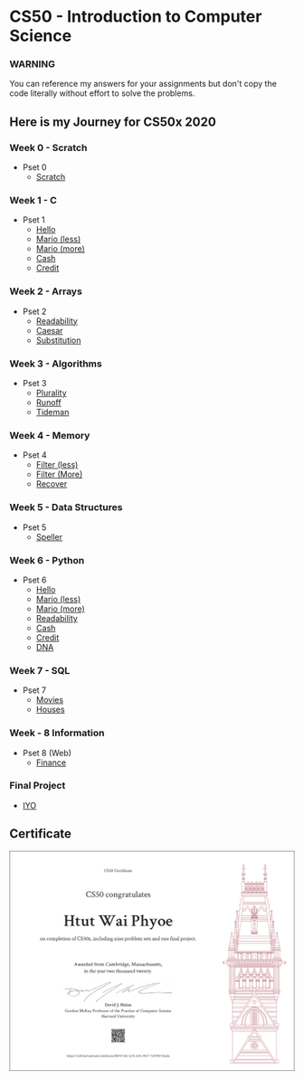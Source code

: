 # CS50 - Introduction to Computer Science

### WARNING

You can reference my answers for your assignments but don't copy the code literally without effort to solve the problems.

## Here is my Journey for CS50x 2020

### Week 0 - Scratch

- Pset 0
  - [Scratch](https://github.com/htutwaiphyoe/CS50/tree/master/Introduction%20to%20Computer%20Science/Week%200%20-%20Scratch "Scratch")

### Week 1 - C

- Pset 1
  - [Hello](https://github.com/htutwaiphyoe/CS50/blob/master/Introduction%20to%20Computer%20Science/Week%201%20-%20C/hello.c "Hello")
  - [Mario (less)](<https://github.com/htutwaiphyoe/CS50/blob/master/Introduction%20to%20Computer%20Science/Week%201%20-%20C/mario(Less).c> "Mario (less)")
  - [Mario (more)](<https://github.com/htutwaiphyoe/CS50/blob/master/Introduction%20to%20Computer%20Science/Week%201%20-%20C/mario(More).c> "Mario (more)")
  - [Cash](https://github.com/htutwaiphyoe/CS50/blob/master/Introduction%20to%20Computer%20Science/Week%201%20-%20C/cash.c "Cash")
  - [Credit](https://github.com/htutwaiphyoe/CS50/blob/master/Introduction%20to%20Computer%20Science/Week%201%20-%20C/credit.c "Credit")

### Week 2 - Arrays

- Pset 2
  - [Readability](https://github.com/htutwaiphyoe/CS50/blob/master/Introduction%20to%20Computer%20Science/Week%202%20-%20Array/readability.c "Readability")
  - [Caesar](https://github.com/htutwaiphyoe/CS50/blob/master/Introduction%20to%20Computer%20Science/Week%202%20-%20Array/caesar.c "Caesar")
  - [Substitution](https://github.com/htutwaiphyoe/CS50/blob/master/Introduction%20to%20Computer%20Science/Week%202%20-%20Array/substitution.c "Substitution")

### Week 3 - Algorithms

- Pset 3
  - [Plurality](https://github.com/htutwaiphyoe/CS50/tree/master/Introduction%20to%20Computer%20Science/Week%203%20-%20Algorithm "Plurality")
  - [Runoff](https://github.com/htutwaiphyoe/CS50/tree/master/Introduction%20to%20Computer%20Science/Week%203%20-%20Algorithm "Runoff")
  - [Tideman](https://github.com/htutwaiphyoe/CS50/blob/master/Introduction%20to%20Computer%20Science/Week%203%20-%20Algorithm/tideman.c "Tideman")

### Week 4 - Memory

- Pset 4
  - [Filter (less)](<https://github.com/htutwaiphyoe/CS50/tree/master/Introduction%20to%20Computer%20Science/Week%204%20-%20Memory/filter(less)> "Filter (less)")
  - [Filter (More)](<https://github.com/htutwaiphyoe/CS50/tree/master/Introduction%20to%20Computer%20Science/Week%204%20-%20Memory/filter(more)> "Filter (More)")
  - [Recover](https://github.com/htutwaiphyoe/CS50/tree/master/Introduction%20to%20Computer%20Science/Week%204%20-%20Memory/recover "Recover")

### Week 5 - Data Structures

- Pset 5
  - [Speller](https://github.com/htutwaiphyoe/CS50/tree/master/Introduction%20to%20Computer%20Science/Week%205%20-%20Data%20Structure/speller "Speller")

### Week 6 - Python

- Pset 6
  - [Hello](https://github.com/htutwaiphyoe/CS50/tree/master/Introduction%20to%20Computer%20Science/Week%206%20-%20Python/hello "Hello")
  - [Mario (less)](https://github.com/htutwaiphyoe/CS50/blob/master/Introduction%20to%20Computer%20Science/Week%206%20-%20Python/mario/less/mario.py "Mario (less)")
  - [Mario (more)](https://github.com/htutwaiphyoe/CS50/tree/master/Introduction%20to%20Computer%20Science/Week%206%20-%20Python/mario/more "Mario (more)")
  - [Readability](https://github.com/htutwaiphyoe/CS50/tree/master/Introduction%20to%20Computer%20Science/Week%206%20-%20Python/readability "Readability")
  - [Cash](https://github.com/htutwaiphyoe/CS50/tree/master/Introduction%20to%20Computer%20Science/Week%206%20-%20Python/cash "Cash")
  - [Credit](https://github.com/htutwaiphyoe/CS50/blob/master/Introduction%20to%20Computer%20Science/Week%206%20-%20Python/credit/credit.py "Credit")
  - [DNA](https://github.com/htutwaiphyoe/CS50/tree/master/Introduction%20to%20Computer%20Science/Week%206%20-%20Python/dna "DNA")

### Week 7 - SQL

- Pset 7
  - [Movies](https://github.com/htutwaiphyoe/CS50/tree/master/Introduction%20to%20Computer%20Science/Week%207%20-%20SQL/movies "Movies")
  - [Houses](https://github.com/htutwaiphyoe/CS50/tree/master/Introduction%20to%20Computer%20Science/Week%207%20-%20SQL/houses "Houses")

### Week - 8 Information

- Pset 8 (Web)
  - [Finance](https://github.com/htutwaiphyoe/CS50/tree/master/Introduction%20to%20Computer%20Science/Week%208%20-%20Information/finance "Finance")

### Final Project

- [IYO](https://github.com/htutwaiphyoe/IYO "IYO")

## Certificate

![Certificate](https://github.com/htutwaiphyoe/CS50/blob/master/Introduction%20to%20Computer%20Science/Certificate/Certificate.png)
